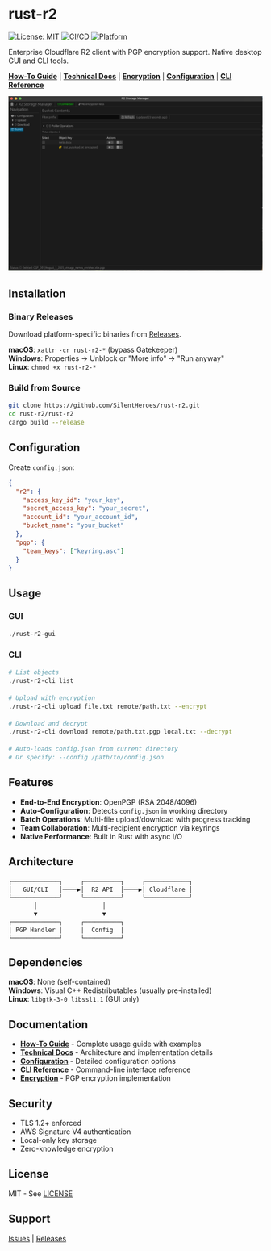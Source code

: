 # rust-r2

[![License: MIT](https://img.shields.io/badge/License-MIT-blue.svg)](LICENSE)
[![CI/CD](https://img.shields.io/badge/CI%2FCD-GitHub%20Actions-green)](https://github.com/SilentHeroes/rust-r2/actions)
[![Platform](https://img.shields.io/badge/Platform-Windows%20%7C%20macOS%20%7C%20Linux-blue)](https://github.com/SilentHeroes/rust-r2/releases)

Enterprise Cloudflare R2 client with PGP encryption support. Native desktop GUI and CLI tools.

**[How-To Guide](docs/HOW-TO.md)** | **[Technical Docs](docs/TECHNICAL.md)** | **[Encryption](docs/ENCRYPTION.md)** | **[Configuration](docs/CONFIGURATION.md)** | **[CLI Reference](docs/CLI_REFERENCE.md)**

![rust-r2 GUI Screenshot](docs/images/gui-screenshot.png)

## Installation

### Binary Releases

Download platform-specific binaries from [Releases](https://github.com/SilentHeroes/rust-r2/releases).

**macOS**: `xattr -cr rust-r2-*` (bypass Gatekeeper)  
**Windows**: Properties → Unblock or "More info" → "Run anyway"  
**Linux**: `chmod +x rust-r2-*`

### Build from Source

```bash
git clone https://github.com/SilentHeroes/rust-r2.git
cd rust-r2/rust-r2
cargo build --release
```

## Configuration

Create `config.json`:

```json
{
  "r2": {
    "access_key_id": "your_key",
    "secret_access_key": "your_secret",
    "account_id": "your_account_id",
    "bucket_name": "your_bucket"
  },
  "pgp": {
    "team_keys": ["keyring.asc"]
  }
}
```

## Usage

### GUI
```bash
./rust-r2-gui
```

### CLI
```bash
# List objects
./rust-r2-cli list

# Upload with encryption
./rust-r2-cli upload file.txt remote/path.txt --encrypt

# Download and decrypt
./rust-r2-cli download remote/path.txt.pgp local.txt --decrypt

# Auto-loads config.json from current directory
# Or specify: --config /path/to/config.json
```

## Features

- **End-to-End Encryption**: OpenPGP (RSA 2048/4096)
- **Auto-Configuration**: Detects `config.json` in working directory
- **Batch Operations**: Multi-file upload/download with progress tracking
- **Team Collaboration**: Multi-recipient encryption via keyrings
- **Native Performance**: Built in Rust with async I/O

## Architecture

```
┌─────────────┐     ┌──────────┐     ┌────────────┐
│   GUI/CLI   │────▶│  R2 API  │────▶│ Cloudflare │
└─────────────┘     └──────────┘     └────────────┘
       │                  │
       ▼                  ▼
┌─────────────┐     ┌──────────┐
│ PGP Handler │     │  Config  │
└─────────────┘     └──────────┘
```

## Dependencies

**macOS**: None (self-contained)  
**Windows**: Visual C++ Redistributables (usually pre-installed)  
**Linux**: `libgtk-3-0 libssl1.1` (GUI only)

## Documentation

- **[How-To Guide](docs/HOW-TO.md)** - Complete usage guide with examples
- **[Technical Docs](docs/TECHNICAL.md)** - Architecture and implementation details
- **[Configuration](docs/CONFIGURATION.md)** - Detailed configuration options
- **[CLI Reference](docs/CLI_REFERENCE.md)** - Command-line interface reference
- **[Encryption](docs/ENCRYPTION.md)** - PGP encryption implementation

## Security

- TLS 1.2+ enforced
- AWS Signature V4 authentication
- Local-only key storage
- Zero-knowledge encryption

## License

MIT - See [LICENSE](LICENSE)

## Support

[Issues](https://github.com/SilentHeroes/rust-r2/issues) | [Releases](https://github.com/SilentHeroes/rust-r2/releases)
